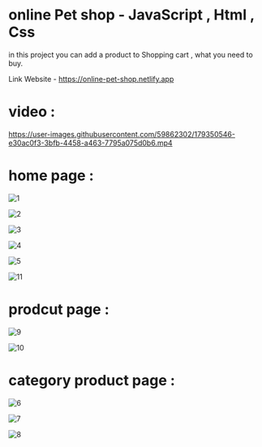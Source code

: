 # online Pet shop - JavaScript , Html , Css 
in this project you can add a product to Shopping cart , what you need to buy.
  
Link Website - https://online-pet-shop.netlify.app
 
# video :

https://user-images.githubusercontent.com/59862302/179350546-e30ac0f3-3bfb-4458-a463-7795a075d0b6.mp4

# home page :
                                                
![1](https://user-images.githubusercontent.com/59862302/174878720-3eb14c20-be5e-414d-8368-65a57aaadb80.jpg)

![2](https://user-images.githubusercontent.com/59862302/174878750-4bd58c6f-6c3f-46ef-bf84-b13047fc2e41.jpg)

![3](https://user-images.githubusercontent.com/59862302/174878764-93149aa6-ed82-4634-9231-aebc1725e328.jpg)

![4](https://user-images.githubusercontent.com/59862302/174878783-1eba2b39-b445-443d-90bf-9b1f5ed771cd.jpg)

![5](https://user-images.githubusercontent.com/59862302/174878801-cfcb52d0-06ad-49ca-9677-5252ef9da4d5.jpg)

![11](https://user-images.githubusercontent.com/59862302/174878832-eb313010-5686-4c3e-aaf9-dc541a248df6.jpg)

# prodcut page :

![9](https://user-images.githubusercontent.com/59862302/174879234-87280442-c33f-432e-9258-3e1096221d6f.jpg)
 
![10](https://user-images.githubusercontent.com/59862302/174879268-f66ddcdb-7fb7-40d1-a9a9-18dbc39a33f6.jpg)
                                   
# category product page :
                                              
![6](https://user-images.githubusercontent.com/59862302/174879435-31d198c6-b6f2-4a29-9d6e-4f672584f1a0.jpg)
 
![7](https://user-images.githubusercontent.com/59862302/174879474-b3d6ff09-557a-4d53-9181-797ff786751a.jpg)

![8](https://user-images.githubusercontent.com/59862302/174879485-4bbc1418-a25f-4f1e-ba15-c9ebaa978847.jpg)
